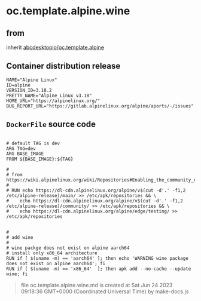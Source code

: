 # oc.template.alpine.wine
## from
 inherit [abcdesktopio/oc.template.alpine](../oc.template.alpine)
## Container distribution release


``` 
NAME="Alpine Linux"
ID=alpine
VERSION_ID=3.18.2
PRETTY_NAME="Alpine Linux v3.18"
HOME_URL="https://alpinelinux.org/"
BUG_REPORT_URL="https://gitlab.alpinelinux.org/alpine/aports/-/issues"

```



## `DockerFile` source code

``` 

# default TAG is dev
ARG TAG=dev
ARG BASE_IMAGE
FROM ${BASE_IMAGE}:${TAG}

# 
# from https://wiki.alpinelinux.org/wiki/Repositories#Enabling_the_community_repository
#
# RUN echo https://dl-cdn.alpinelinux.org/alpine/v$(cut -d'.' -f1,2 /etc/alpine-release)/main/ >> /etc/apk/repositories && \
#    echo https://dl-cdn.alpinelinux.org/alpine/v$(cut -d'.' -f1,2 /etc/alpine-release)/community/ >> /etc/apk/repositories && \
#    echo https://dl-cdn.alpinelinux.org/alpine/edge/testing/ >> /etc/apk/repositories 


#
# add wine
#
# wine packge does not exist on alpine aarch64
# install only x86_64 architecture
RUN if [ $(uname -m) == 'aarch64' ]; then echo 'WARNING wine package does not exist on alpine aarch64'; fi
RUN if [ $(uname -m) == 'x86_64'  ]; then apk add --no-cache --update wine; fi

```



> file oc.template.alpine.wine.md is created at Sat Jun 24 2023 09:18:36 GMT+0000 (Coordinated Universal Time) by make-docs.js
